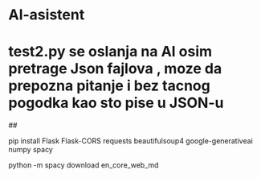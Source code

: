 # AI-asistent 
<h1>test2.py se oslanja na AI osim pretrage Json fajlova , moze da prepozna pitanje i bez tacnog pogodka kao sto pise u JSON-u</h1>
##


pip install Flask Flask-CORS requests beautifulsoup4 google-generativeai numpy spacy

python -m spacy download en_core_web_md
